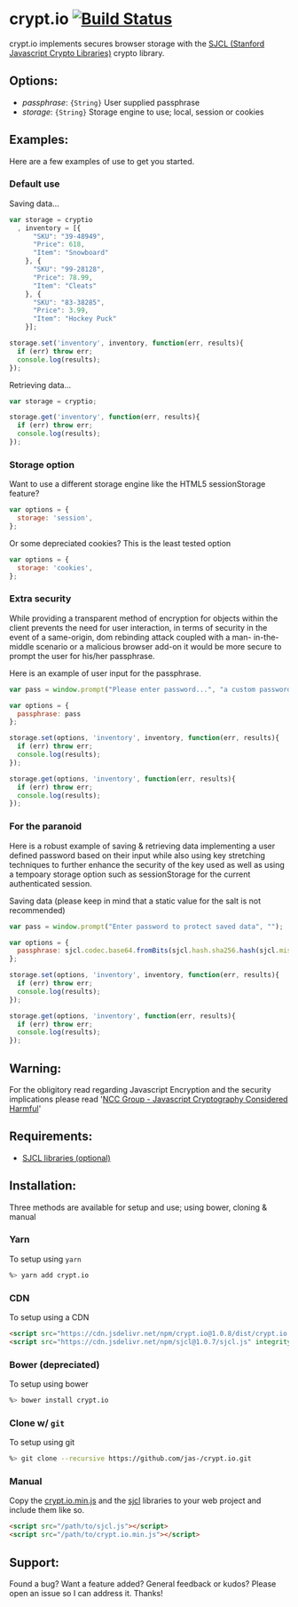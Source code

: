 # crypt.io [![Build Status](https://travis-ci.org/jas-/crypt.io.png?branch=master)](https://travis-ci.org/jas-/crypt.io)
crypt.io implements secures browser storage with the
[SJCL (Stanford Javascript Crypto Libraries)](http://bitwiseshiftleft.github.io/sjcl/)
crypto library.

## Options:
* _passphrase_: `{String}` User supplied passphrase
* _storage_: `{String}` Storage engine to use; local, session or cookies

## Examples:
Here are a few examples of use to get you started.

### Default use
Saving data...

```javascript
var storage = cryptio
  , inventory = [{
      "SKU": "39-48949",
      "Price": 618,
      "Item": "Snowboard"
    }, {
      "SKU": "99-28128",
      "Price": 78.99,
      "Item": "Cleats"
    }, {
      "SKU": "83-38285",
      "Price": 3.99,
      "Item": "Hockey Puck"
    }];

storage.set('inventory', inventory, function(err, results){
  if (err) throw err;
  console.log(results);
});
```

Retrieving data...

```javascript
var storage = cryptio;

storage.get('inventory', function(err, results){
  if (err) throw err;
  console.log(results);
});
```

### Storage option
Want to use a different storage engine like the HTML5 sessionStorage feature?

```javascript
var options = {
  storage: 'session',
};
```

Or some depreciated cookies? This is the least tested option

```javascript
var options = {
  storage: 'cookies',
};
```

### Extra security
While providing a transparent method of encryption for objects within
the client prevents the need for user interaction, in terms of security
in the event of a same-origin, dom rebinding attack coupled with a man-
in-the-middle scenario or a malicious browser add-on it would be more secure
to prompt the user for his/her passphrase.

Here is an example of user input for the passphrase.

```javascript
var pass = window.prompt("Please enter password...", "a custom password");

var options = {
  passphrase: pass
};

storage.set(options, 'inventory', inventory, function(err, results){
  if (err) throw err;
  console.log(results);
});

storage.get(options, 'inventory', function(err, results){
  if (err) throw err;
  console.log(results);
});

```

### For the paranoid
Here is a robust example of saving & retrieving data implementing a user
defined password based on their input while also using key stretching
techniques to further enhance the security of the key used as well as using
a tempoary storage option such as sessionStorage for the current authenticated
session.

Saving data (please keep in mind that a static value for the salt is not recommended)

```javascript
var pass = window.prompt("Enter password to protect saved data", "");

var options = {
  passphrase: sjcl.codec.base64.fromBits(sjcl.hash.sha256.hash(sjcl.misc.pbkdf2(pass, sjcl.random.randomWords(2), 100000, 512)))
};

storage.set(options, 'inventory', inventory, function(err, results){
  if (err) throw err;
  console.log(results);
});

storage.get(options, 'inventory', function(err, results){
  if (err) throw err;
  console.log(results);
});

```

## Warning:
For the obligitory read regarding Javascript Encryption and the security
implications please read
'[NCC Group - Javascript Cryptography Considered Harmful](https://www.nccgroup.trust/us/about-us/newsroom-and-events/blog/2011/august/javascript-cryptography-considered-harmful/)'

## Requirements:
* [SJCL libraries (optional)](https://github.com/bitwiseshiftleft/sjcl)

## Installation:
Three methods are available for setup and use; using bower, cloning & manual

### Yarn
To setup using `yarn`

```sh
%> yarn add crypt.io
```

### CDN
To setup using a CDN
 ```html
<script src="https://cdn.jsdelivr.net/npm/crypt.io@1.0.8/dist/crypt.io.min.js" integrity="sha256-xYmSkvrkT4xGnvC/r40rfX8rdwl74/aaK4KdnUQFO3Y=" crossorigin="anonymous"></script>
<script src="https://cdn.jsdelivr.net/npm/sjcl@1.0.7/sjcl.js" integrity="sha256-0JqGiPN8dEK7HmaZtG77GR2Sge8FpJJYb6D1TcTlEQo=" crossorigin="anonymous"></script>
```

### Bower (depreciated)
To setup using bower

```sh
%> bower install crypt.io
```

### Clone w/ `git`
To setup using git

```sh
%> git clone --recursive https://github.com/jas-/crypt.io.git
```

### Manual
Copy the [crypt.io.min.js](https://github.com/jas-/crypt.io/blob/master/dist/crypt.io.min.js)
and the [sjcl](https://github.com/bitwiseshiftleft/sjcl) libraries to your web project
and include them like so.

```html
<script src="/path/to/sjcl.js"></script>
<script src="/path/to/crypt.io.min.js"></script>
```

## Support:
Found a bug? Want a feature added? General feedback or kudos? Please open
an issue so I can address it. Thanks!
